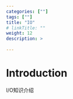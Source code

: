 ```yaml
---
categories: [""] 
tags: [""] 
title: "IO"
# linkTitle: ""
weight: 12
description: >
  
---
```


# Introduction
I/O知识介绍
